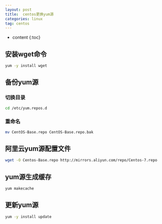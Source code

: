 ```yaml
---
layout: post
title:  centos更换yum源
categories: linux
tag: centos
---
```



* content
{:toc}


## 安装wget命令

```sh
yum -y install wget
```

## 备份yum源

### 切换目录

```sh
cd /etc/yum.repos.d
```

### 重命名

```sh
mv CentOS-Base.repo CentOS-Base.repo.bak
```

## 阿里云yum源配置文件

```sh
wget -O Centos-Base.repo http://mirrors.aliyun.com/repo/Centos-7.repo
```

## yum源生成缓存

```sh
yum makecache
```

## 更新yum源

```sh
yum -y install update
```